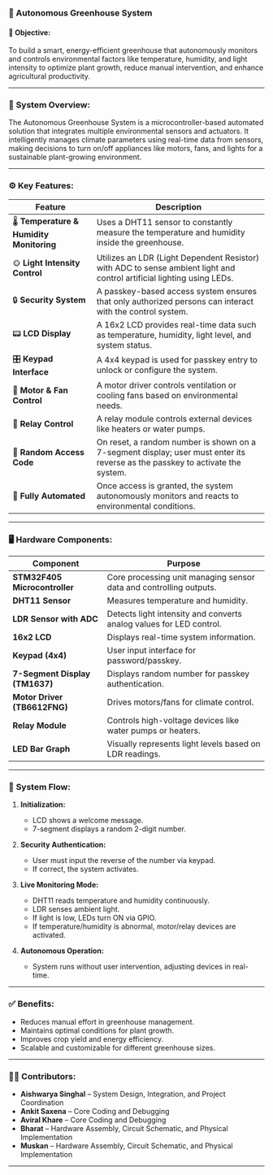 

### 🏡 Autonomous Greenhouse System 

#### 🌟 **Objective:**

To build a smart, energy-efficient greenhouse that autonomously monitors and controls environmental factors like temperature, humidity, and light intensity to optimize plant growth, reduce manual intervention, and enhance agricultural productivity.

---

### 🧠 **System Overview:**

The Autonomous Greenhouse System is a microcontroller-based automated solution that integrates multiple environmental sensors and actuators. It intelligently manages climate parameters using real-time data from sensors, making decisions to turn on/off appliances like motors, fans, and lights for a sustainable plant-growing environment.

---

### ⚙️ **Key Features:**

| Feature                                   | Description                                                                                                                   |
| ----------------------------------------- | ----------------------------------------------------------------------------------------------------------------------------- |
| 🌡️ **Temperature & Humidity Monitoring** | Uses a DHT11 sensor to constantly measure the temperature and humidity inside the greenhouse.                                 |
| 🌞 **Light Intensity Control**            | Utilizes an LDR (Light Dependent Resistor) with ADC to sense ambient light and control artificial lighting using LEDs.        |
| 🔒 **Security System**                    | A passkey-based access system ensures that only authorized persons can interact with the control system.                      |
| 📟 **LCD Display**                        | A 16x2 LCD provides real-time data such as temperature, humidity, light level, and system status.                             |
| 🎛️ **Keypad Interface**                  | A 4x4 keypad is used for passkey entry to unlock or configure the system.                                                     |
| 💨 **Motor & Fan Control**                | A motor driver controls ventilation or cooling fans based on environmental needs.                                             |
| 🔁 **Relay Control**                      | A relay module controls external devices like heaters or water pumps.                                                         |
| 🎰 **Random Access Code**                 | On reset, a random number is shown on a 7-segment display; user must enter its reverse as the passkey to activate the system. |
| 🧠 **Fully Automated**                    | Once access is granted, the system autonomously monitors and reacts to environmental conditions.                              |

---

### 🖥️ **Hardware Components:**

| Component                      | Purpose                                                             |
| ------------------------------ | ------------------------------------------------------------------- |
| **STM32F405 Microcontroller**  | Core processing unit managing sensor data and controlling outputs.  |
| **DHT11 Sensor**               | Measures temperature and humidity.                                  |
| **LDR Sensor with ADC**        | Detects light intensity and converts analog values for LED control. |
| **16x2 LCD**                   | Displays real-time system information.                              |
| **Keypad (4x4)**               | User input interface for password/passkey.                          |
| **7-Segment Display (TM1637)** | Displays random number for passkey authentication.                  |
| **Motor Driver (TB6612FNG)**   | Drives motors/fans for climate control.                             |
| **Relay Module**               | Controls high-voltage devices like water pumps or heaters.          |
| **LED Bar Graph**              | Visually represents light levels based on LDR readings.             |

---

### 🔄 **System Flow:**

1. **Initialization:**

   * LCD shows a welcome message.
   * 7-segment displays a random 2-digit number.

2. **Security Authentication:**

   * User must input the reverse of the number via keypad.
   * If correct, the system activates.

3. **Live Monitoring Mode:**

   * DHT11 reads temperature and humidity continuously.
   * LDR senses ambient light.
   * If light is low, LEDs turn ON via GPIO.
   * If temperature/humidity is abnormal, motor/relay devices are activated.

4. **Autonomous Operation:**

   * System runs without user intervention, adjusting devices in real-time.

---

### ✅ **Benefits:**

* Reduces manual effort in greenhouse management.
* Maintains optimal conditions for plant growth.
* Improves crop yield and energy efficiency.
* Scalable and customizable for different greenhouse sizes.

---

### 👨‍💻 **Contributors:**

* **Aishwarya Singhal** – System Design, Integration, and Project Coordination
* **Ankit Saxena** – Core Coding and Debugging
* **Aviral Khare** – Core Coding and Debugging
* **Bharat** – Hardware Assembly, Circuit Schematic, and Physical Implementation
* **Muskan** – Hardware Assembly, Circuit Schematic, and Physical Implementation

---


